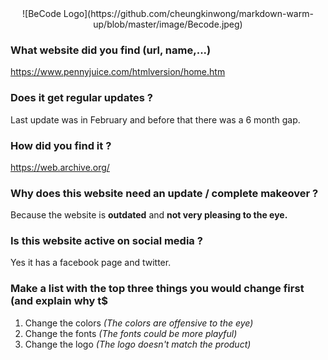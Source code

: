 <center>![BeCode Logo](https://github.com/cheungkinwong/markdown-warm-up/blob/master/image/Becode.jpeg)</center>

### What website did you find (url, name,...)
https://www.pennyjuice.com/htmlversion/home.htm

### Does it get regular updates ?
Last update was in February and before that there was a 6 month gap.

### How did you find it ?
https://web.archive.org/

### Why does this website need an update / complete makeover ?
Because the website is **outdated** and **not very pleasing to the eye.**

### Is this website active on social media ?
Yes it has a facebook page and twitter.

### Make a list with the top three things you would change first (and explain why t$
1. Change the colors _(The colors are offensive to the eye)_
2. Change the fonts _(The fonts could be more playful)_
3. Change the logo _(The logo doesn't match the product)_

